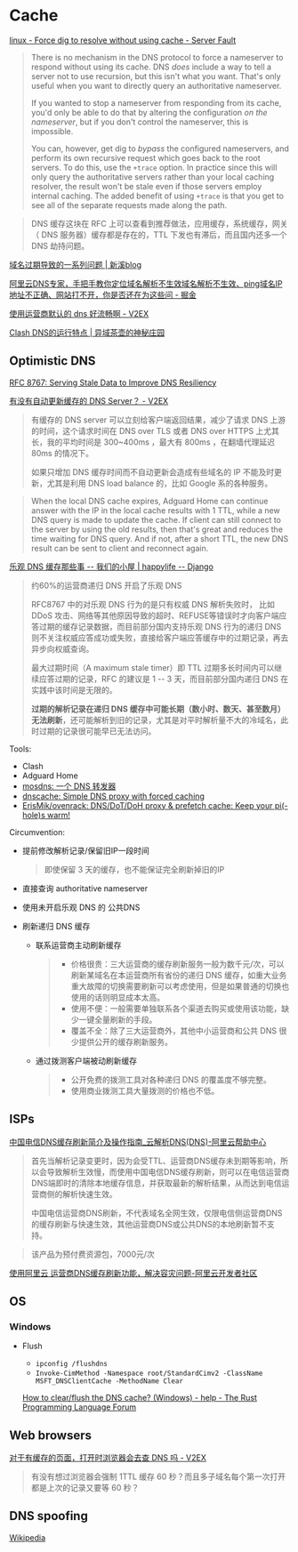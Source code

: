 # Cache
[linux - Force dig to resolve without using cache - Server Fault](https://serverfault.com/questions/372066/force-dig-to-resolve-without-using-cache)
> There is no mechanism in the DNS protocol to force a nameserver to respond without using its cache. DNS *does* include a way to tell a server not to use recursion, but this isn't what you want. That's only useful when you want to directly query an authoritative nameserver.
>
> If you wanted to stop a nameserver from responding from its cache, you'd only be able to do that by altering the configuration *on the nameserver*, but if you don't control the nameserver, this is impossible.
>
> You can, however, get dig to *bypass* the configured nameservers, and perform its own recursive request which goes back to the root servers. To do this, use the `+trace` option. In practice since this will only query the authoritative servers rather than your local caching resolver, the result won't be stale even if those servers employ internal caching. The added benefit of using `+trace` is that you get to see all of the separate requests made along the path.

> DNS 缓存这块在 RFC 上可以查看到推荐做法，应用缓存，系统缓存，网关（ DNS 服务器）缓存都是存在的，TTL 下发也有滞后，而且国内还多一个 DNS 劫持问题。

[域名过期导致的一系列问题 | 新溪blog](https://blog.zhaoweiguo.com/2019/03/10/question-dns-domain-expired/)

[阿里云DNS专家，手把手教你定位域名解析不生效域名解析不生效、ping域名IP地址不正确、网站打不开，你是否还在为这些问 - 掘金](https://juejin.cn/post/6844903491563962382)

[使用运营商默认的 dns 好流畅啊 - V2EX](https://v2ex.com/t/1065412)

[Clash DNS的运行特点 | 异域茶壶的神秘庄园](https://teapotium.com/2024/11/clash-dns-running-features/)

## Optimistic DNS
[RFC 8767: Serving Stale Data to Improve DNS Resiliency](https://www.rfc-editor.org/rfc/rfc8767)

[有没有自动更新缓存的 DNS Server？ - V2EX](https://v2ex.com/t/860548)
> 有缓存的 DNS server 可以立刻给客户端返回结果，减少了请求 DNS 上游的时间，这个请求时间在 DNS over TLS 或者 DNS over HTTPS 上尤其长，我的平均时间是 300~400ms ，最大有 800ms ，在翻墙代理延迟 80ms 的情况下。
> 
> 如果只增加 DNS 缓存时间而不自动更新会造成有些域名的 IP 不能及时更新，尤其是利用 DNS load balance 的，比如 Google 系的各种服务。

> When the local DNS cache expires, Adguard Home can continue answer with the IP in the local cache results with 1 TTL, while a new DNS query is made to update the cache. If client can still connect to the server by using the old results, then that's great and reduces the time waiting for DNS query. And if not, after a short TTL, the new DNS result can be sent to client and reconnect again.

[乐观 DNS 缓存那些事 -- 我们的小屋 | happylife -- Django](https://lovelyping.com/?p=279)
> 约60%的运营商递归 DNS 开启了乐观 DNS
>
> RFC8767 中的对乐观 DNS 行为的是只有权威 DNS 解析失败时， 比如DDoS 攻击、网络等其他原因导致的超时、REFUSE等错误时才向客户端应答过期的缓存记录数据，而目前部分国内支持乐观 DNS 行为的递归 DNS 则不关注权威应答成功或失败，直接给客户端应答缓存中的过期记录，再去异步向权威查询。
>
> 最大过期时间（A maximum stale timer）即 TTL 过期多长时间内可以继续应答过期的记录，RFC 的建议是 1 -- 3 天，而目前部分国内递归 DNS 在实践中该时间是无限的。
>
> **过期的解析记录在递归 DNS 缓存中可能长期（数小时、数天、甚至数月）无法刷新**，还可能解析到旧的记录，尤其是对平时解析量不大的冷域名，此时过期的记录很可能早已无法访问。

Tools:
- Clash
- Adguard Home
- [mosdns: 一个 DNS 转发器](https://github.com/IrineSistiana/mosdns)
- [dnscache: Simple DNS proxy with forced caching](https://github.com/vi/dnscache)
- [ErisMik/ovenrack: DNS/DoT/DoH proxy & prefetch cache: Keep your pi(-hole)s warm!](https://github.com/ErisMik/ovenrack)

Circumvention:
- 提前修改解析记录/保留旧IP一段时间

  > 即使保留 3 天的缓存，也不能保证完全刷新掉旧的IP

- 直接查询 authoritative nameserver

- 使用未开启乐观 DNS 的 公共DNS

- 刷新递归 DNS 缓存
  - 联系运营商主动刷新缓存

    > - 价格很贵：三大运营商的缓存刷新服务一般为数千元/次，可以刷新某域名在本运营商所有省份的递归 DNS 缓存，如重大业务重大故障的切换需要刷新可以考虑使用，但是如果普通的切换也使用的话则明显成本太高。
    > - 使用不便：一般需要单独联系各个渠道去购买或使用该功能，缺少一键全量刷新的手段。
    > - 覆盖不全：除了三大运营商外，其他中小运营商和公共 DNS 很少提供公开的缓存刷新服务。
  
  - 通过拨测客户端被动刷新缓存
    > - 公开免费的拨测工具对各种递归 DNS 的覆盖度不够完整。
    > - 使用商业拨测工具大量拨测的价格也不低。

## ISPs
[中国电信DNS缓存刷新简介及操作指南\_云解析DNS(DNS)-阿里云帮助中心](https://help.aliyun.com/zh/dns/dns-cache-refresh-for-china-unicom)
> 首先当解析记录变更时，因为会受TTL、运营商DNS缓存未到期等影响，所以会导致解析生效慢，而使用中国电信DNS缓存刷新，则可以在电信运营商DNS端即时的清除本地缓存信息，并获取最新的解析结果，从而达到电信运营商侧的解析快速生效。
>
> 中国电信运营商DNS刷新，不代表域名全网生效，仅限电信侧运营商DNS的缓存刷新与快速生效，其他运营商DNS或公共DNS的本地刷新暂不支持。

> 该产品为预付费资源包，7000元/次

[使用阿里云 运营商DNS缓存刷新功能，解决容灾问题-阿里云开发者社区](https://developer.aliyun.com/article/1361794)

## OS
### Windows
- Flush
  - `ipconfig /flushdns`
  - `Invoke-CimMethod -Namespace root/StandardCimv2 -ClassName MSFT_DNSClientCache -MethodName Clear`

  [How to clear/flush the DNS cache? (Windows) - help - The Rust Programming Language Forum](https://users.rust-lang.org/t/how-to-clear-flush-the-dns-cache-windows/91103)

## Web browsers
[对于有缓存的页面，打开时浏览器会去查 DNS 吗 - V2EX](https://www.v2ex.com/t/626936)

> 有没有想过浏览器会强制 1TTL 缓存 60 秒？而且多子域名每个第一次打开都是上次的记录又要等 60 秒？

## DNS spoofing
[Wikipedia](https://en.wikipedia.org/wiki/DNS_spoofing)
